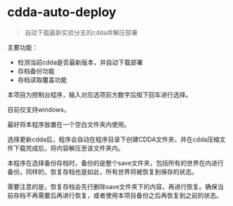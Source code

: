 # cdda-auto-deploy
> 自动下载最新实验分支的cdda并解压部署



主要功能：

- 检测当前cdda是否最新版本，并自动下载部署
- 存档备份功能
- 存档读取覆盖功能



本项目为控制台程序，输入对应选项前方数字后按下回车进行选择。

目前仅支持windows。

最好将本程序放置在一个空白文件夹内使用。

选择更新cdda后，程序会自动在程序目录下创建CDDA文件夹，并在cdda压缩文件下载完成后，将内容解压至该文件夹内。

本程序在选择备份存档时，备份的是整个save文件夹，包括所有的世界在内进行备份。同样的，恢复存档也是如此，所有世界将被恢复到保存的状态。

需要注意的是，恢复存档会先行删除save文件夹下的内容，再进行恢复。确保当前存档不再需要后再进行恢复，或者使用本项目备份之后再恢复到之前的状态。